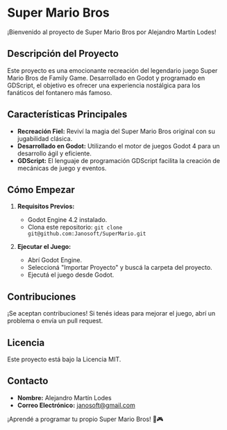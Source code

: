 # Super Mario Bros

¡Bienvenido al proyecto de Super Mario Bros por Alejandro Martín Lodes!

## Descripción del Proyecto
Este proyecto es una emocionante recreación del legendario juego Super Mario Bros de Family Game. Desarrollado en Godot y programado en GDScript, el objetivo es ofrecer una experiencia nostálgica para los fanáticos del fontanero más famoso.

## Características Principales
- **Recreación Fiel:** Reviví la magia del Super Mario Bros original con su jugabilidad clásica.
- **Desarrollado en Godot:** Utilizando el motor de juegos Godot 4 para un desarrollo ágil y eficiente.
- **GDScript:** El lenguaje de programación GDScript facilita la creación de mecánicas de juego y eventos.

## Cómo Empezar
1. **Requisitos Previos:**
   - Godot Engine 4.2 instalado.
   - Clona este repositorio: `git clone git@github.com:Janosoft/SuperMario.git`

2. **Ejecutar el Juego:**
   - Abrí Godot Engine.
   - Seleccioná "Importar Proyecto" y buscá la carpeta del proyecto.
   - Ejecutá el juego desde Godot.

## Contribuciones
¡Se aceptan contribuciones! Si tenés ideas para mejorar el juego, abrí un problema o envía un pull request.

## Licencia
Este proyecto está bajo la Licencia MIT.

## Contacto
- **Nombre:** Alejandro Martín Lodes
- **Correo Electrónico:** janosoft@gmail.com

¡Aprendé a programar tu propio Super Mario Bros! 🍄🎮
